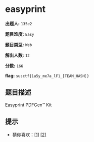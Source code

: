
# easyprint

**出题人:** `135e2`

**题目难度:** `Easy`

**题目类型:** `Web`

**解出人数:** `12`

**分数:** `166`

**flag:** `susctf{1a5y_me7a_lF1_[TEAM_HASH]}`

## 题目描述

Easyprint PDFGen™ Kit


## 提示

- 猜你喜欢：[[1]](https://github.com/JazzCore/python-pdfkit?tab=readme-ov-file#deprecation-warning) [[2]](https://wkhtmltopdf.org/status.html)

            